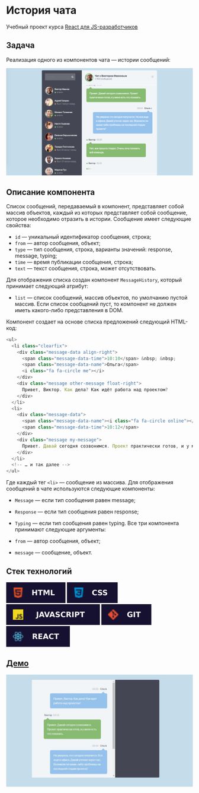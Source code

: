 # История чата

Учебный проект курса [React для JS-разработчиков](https://netology.ru/programs/react)

## **Задача**

Реализация одного из компонентов чата — истории сообщений:

![preview](./public/images/preview.png)

## **Описание компонента**

Список сообщений, передаваемый в компонент, представляет собой массив объектов, каждый из которых представляет собой сообщение, которое необходимо отразить в истории. Сообщение имеет следующие свойства:

* `id` — уникальный идентификатор сообщения, строка;
* `from` — автор сообщения, объект;
* `type` — тип сообщения, строка, варианты значений: response, message, typing;
* `time` — время публикации сообщения, строка;
* `text` — текст сообщения, строка, может отсутствовать.

Для отображения списка создан компонент `MessageHistory`, который принимает следующий атрибут:

* `list` — список сообщений, массив объектов, по умолчанию пустой массив.
Если список сообщений пуст, то компонент не должен иметь какого-либо представления в DOM.

Компонент создает на основе списка предложений следующий HTML-код:

```JavaScript
<ul>
  <li class="clearfix">
    <div class="message-data align-right">
      <span class="message-data-time">10:10</span> &nbsp; &nbsp;
      <span class="message-data-name">Ольга</span>
      <i class="fa fa-circle me"></i>
    </div>
    <div class="message other-message float-right">
      Привет, Виктор. Как дела? Как идёт работа над проектом?
    </div>
  </li>
  <li>
    <div class="message-data">
      <span class="message-data-name"><i class="fa fa-circle online"></i> Виктор</span>
      <span class="message-data-time">10:12</span>
    </div>
    <div class="message my-message">
      Привет. Давай сегодня созвонимся. Проект практически готов, и у меня есть что показать.
    </div>
  </li>
  <!-- … и так далее -->
</ul>
```
Где каждый тег `<li>` — сообщение из массива. Для отображения сообщений в чате используются следующие компоненты:

* `Message` — если тип сообщения равен message;
* `Response` — если тип сообщения равен response;
* `Typing` — если тип сообщения равен typing.
Все три компонента принимают следующие аргументы:

* `from` — автор сообщения, объект;
* `message` — сообщение, объект.
## **Стек технологий**
![HTML](./public/images/html.svg)
![CSS](./public/images/css.svg)
![JS](./public/images/js.svg)
![GIT](./public/images/git.svg)
![REACT](./public/images/react.svg)

## [**Демо**](https://store-func.vercel.app/)
![demo](./public/images/demo.jpg)
